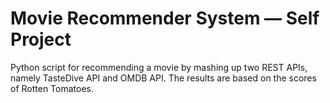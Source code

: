 # Movie Recommender System — Self Project
Python script for recommending a movie by mashing up two REST APIs, namely TasteDive API and OMDB API. The results are based on the scores of Rotten Tomatoes.
